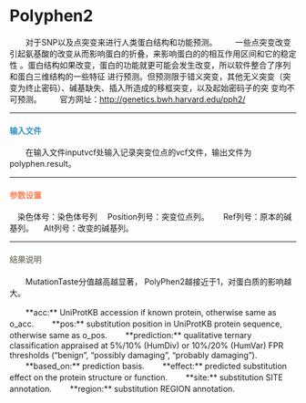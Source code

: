 # Polyphen2
　　对于SNP以及点突变来进行人类蛋白结构和功能预测。
　　一些点突变改变引起氨基酸的改变从而影响蛋白的折叠，来影响蛋白的的相互作用区间和它的稳定性 。蛋白结构如果改变，蛋白的功能就更可能会发生改变，所以软件整合了序列和蛋白三维结构的一些特征 进行预测。但预测限于错义突变，其他无义突变（突变为终止密码）、碱基缺失、插入所造成的移框突变，以及起始密码子的突 变均不可预测。
　　官方网址：http://genetics.bwh.harvard.edu/pph2/

***
#### **<i class="fa fa-dot-circle-o" aria-hidden="true" style="color:#3090C7"></i><span style="color:#3090C7"> 输入文件**

　　在输入文件inputvcf处输入记录突变位点的vcf文件，输出文件为polyphen.result。

***
#### **<i class="fa fa-cog" aria-hidden="true" style="color:#F88158"></i> <span style="color:#F88158">参数设置**
　<label id='ChrCol'>染色体号：</label>染色体号列
　<label id='posCol'>Position列号：</label>突变位点列。　
　<label id='refCol'>Ref列号：</label>原本的碱基列。
　<label id='altCol'>Alt列号：</label>改变的碱基列。
　
***

#### **<i class="fa fa-file-text" aria-hidden="true" style="color:#848b79"></i><span style="color:#848b79"> 结果说明**

　　MutationTaste分值越高越显著， PolyPhen2越接近于1，对蛋白质的影响越大。
<div style="text-align:center">
<img data-src="1.png" width="700px" ></img>
</div>
　　**acc:** UniProtKB accession if known protein, otherwise same as o_acc.
　　**pos:** substitution position in UniProtKB protein sequence, otherwise same as o_pos.
　　**prediction:** qualitative ternary classification appraised at 5%/10% (HumDiv) or 10%/20% (HumVar) FPR thresholds (“benign”, “possibly damaging”, “probably damaging”).
　　**based_on:** prediction basis.
　　**effect:** predicted substitution effect on the protein structure or function.
　　**site:** substitution SITE annotation.
　　**region:** substitution REGION annotation.


